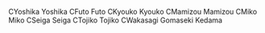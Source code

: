 CYoshika
Yoshika
CFuto
Futo
CKyouko
Kyouko
CMamizou
Mamizou
CMiko
Miko
CSeiga
Seiga
CTojiko
Tojiko
CWakasagi
Gomaseki
Kedama